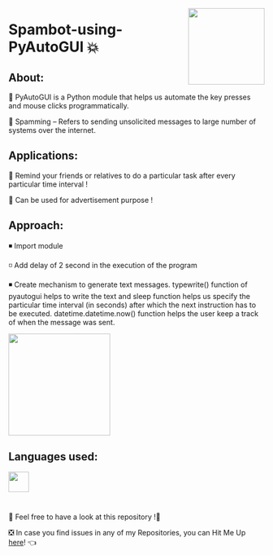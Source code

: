 <a ><img src="https://i.ytimg.com/vi/LPbvantQ9Ug/hqdefault.jpg" align="right" height="150"/></a>

# Spambot-using-PyAutoGUI 💥

## About:
📌 PyAutoGUI is a Python module that helps us automate the key presses and mouse clicks programmatically.

📌 Spamming – Refers to sending unsolicited messages to large number of systems over the internet. 

## Applications:

🔹 Remind your friends or relatives to do a particular task after every particular time interval !

🔸 Can be used for advertisement purpose !



## Approach:

◾ Import module

◽ Add delay of 2 second in the execution of the program

◾ Create mechanism to generate text messages. typewrite() function of pyautogui helps to write the text and sleep function helps us specify the particular time interval   (in seconds) after which the next instruction has to be executed. datetime.datetime.now() function helps the user keep a track of when the message was sent.

<a ><img src="https://i.ytimg.com/vi/UsNu7VdWHDs/maxresdefault.jpg" height="200"/></a>

## Languages used:
<code><img height="40" src="https://img.icons8.com/color/48/000000/python--v1.png"/></code>

#

📣 Feel free to have a look at this repository !🤗

❎ In case you find issues in any of my Repositories, you can Hit Me Up [here](https://github.com/Aditya-Bhate/Aditya-Bhate/issues)! 👈
